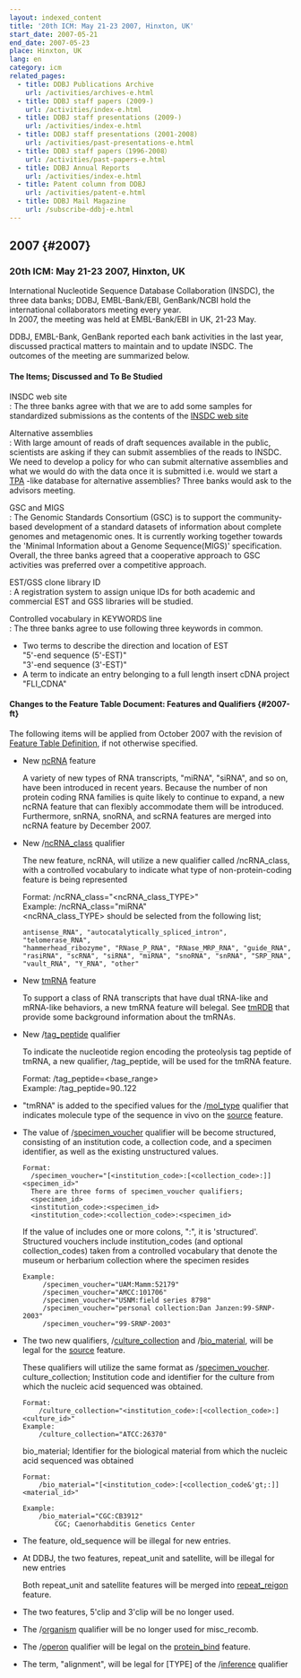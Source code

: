 ```yaml
---
layout: indexed_content
title: '20th ICM: May 21-23 2007, Hinxton, UK'
start_date: 2007-05-21
end_date: 2007-05-23
place: Hinxton, UK
lang: en
category: icm
related_pages:
  - title: DDBJ Publications Archive
    url: /activities/archives-e.html
  - title: DDBJ staff papers (2009-)
    url: /activities/index-e.html
  - title: DDBJ staff presentations (2009-)
    url: /activities/index-e.html
  - title: DDBJ staff presentations (2001-2008)
    url: /activities/past-presentations-e.html
  - title: DDBJ staff papers（1996-2008）
    url: /activities/past-papers-e.html
  - title: DDBJ Annual Reports
    url: /activities/index-e.html
  - title: Patent column from DDBJ
    url: /activities/patent-e.html
  - title: DDBJ Mail Magazine
    url: /subscribe-ddbj-e.html
---
```


## 2007  {#2007}

### 20th ICM: May 21-23 2007, Hinxton, UK

International Nucleotide Sequence Database Collaboration (INSDC), the
three data banks; DDBJ, EMBL-Bank/EBI, GenBank/NCBI hold the
international collaborators meeting every year.  
In 2007, the meeting was held at EMBL-Bank/EBI in UK, 21-23 May.

DDBJ, EMBL-Bank, GenBank reported each bank activities in the last year,
discussed practical matters to maintain and to update INSDC. The
outcomes of the meeting are summarized below.

#### The Items; Discussed and To Be Studied

INSDC web site  
:  The three banks agree with that we are to add some samples for standardized submissions as the contents of the [INSDC web site](http://www.insdc.org)

Alternative assemblies  
:  With large amount of reads of draft sequences available in the public, scientists are asking if they can submit assemblies of the reads to INSDC. We need to develop a policy for who can submit alternative assemblies and what we would do with the data once it is submitted i.e. would we start a [TPA](/ddbj/tpa-e.html) -like database for alternative assemblies? Three banks would ask to the advisors meeting.

GSC and MIGS  
:  The Genomic Standards Consortium (GSC) is to support the community-based development of a standard datasets of information about complete genomes and metagenomic ones. It is currently working together towards the 'Minimal Information about a Genome Sequence(MIGS)' specification. Overall, the three banks agreed that a cooperative approach to GSC activities was preferred over a competitive approach.

EST/GSS clone library ID  
:  A registration system to assign unique IDs for both academic and commercial EST and GSS libraries will be studied.

Controlled vocabulary in KEYWORDS line  
:  The three banks agree to use following three keywords in common.
  -   Two terms to describe the direction and location of EST  
      "5'-end sequence (5'-EST)"  
      "3'-end sequence (3'-EST)"
  -   A term to indicate an entry belonging to a full length insert cDNA
      project  
      "FLI\_CDNA"

#### Changes to the Feature Table Document: Features and Qualifiers  {#2007-ft}

The following items will be applied from October 2007 with the revision
of [Feature Table Definition](/ddbj/feature-table-e.html), if not otherwise
specified.

-   New [ncRNA](/ddbj/features-e.html#ncRNA) feature

    A variety of new types of RNA transcripts, "miRNA", "siRNA", and so
    on, have been introduced in recent years. Because the number of non
    protein coding RNA families is quite likely to continue to expand, a
    new ncRNA feature that can flexibly accommodate them will be
    introduced.  
    Furthermore, snRNA, snoRNA, and scRNA features are merged into ncRNA
    feature by December 2007.

-   New /[ncRNA\_class](/ddbj/qualifiers-e.html#ncRNA_class) qualifier

    The new feature, ncRNA, will utilize a new qualifier called
    /ncRNA\_class, with a controlled vocabulary to indicate what type of
    non-protein-coding feature is being represented

    Format: /ncRNA\_class="&lt;ncRNA\_class\_TYPE&gt;"  
    Example: /ncRNA\_class="miRNA"  
    &lt;ncRNA\_class\_TYPE&gt; should be selected from the following
    list;

        antisense_RNA", "autocatalytically_spliced_intron", "telomerase_RNA", 
        "hammerhead_ribozyme", "RNase_P_RNA", "RNase_MRP_RNA", "guide_RNA", 
        "rasiRNA", "scRNA", "siRNA", "miRNA", "snoRNA", "snRNA", "SRP_RNA", 
        "vault_RNA", "Y_RNA", "other" 

-   New [tmRNA](/ddbj/features-e.html#tmRNA) feature

    To support a class of RNA transcripts that have dual tRNA-like and
    mRNA-like behaviors, a new tmRNA feature will belegal. See
    [tmRDB](http://www.ag.auburn.edu/mirror/tmRDB/) that provide some
    background information about the tmRNAs.

-   New /[tag\_peptide](/ddbj/qualifiers-e.html#tag_peptide) qualifier

    To indicate the nucleotide region encoding the proteolysis tag
    peptide of tmRNA, a new qualifier, /tag\_peptide, will be used for
    the tmRNA feature.

    Format: /tag\_peptide=&lt;base\_range&gt;  
    Example: /tag\_peptide=90..122

-   "tmRNA" is added to the specified values for the
    /[mol\_type](/ddbj/qualifiers-e.html#mol_type) qualifier that
    indicates molecule type of the sequence in vivo on the
    [source](/ddbj/features-e.html#source) feature.

-   The value of
    /[specimen\_voucher](/ddbj/qualifiers-e.html#specimen_voucher)
    qualifier will be become structured, consisting of an institution
    code, a collection code, and a specimen identifier, as well as the
    existing unstructured values.

        Format:
          /specimen_voucher="[<institution_code>:[<collection_code>:]]<specimen_id>"
          There are three forms of specimen_voucher qualifiers; 
          <specimen_id>
          <institution_code>:<specimen_id>
          <institution_code>:<collection_code>:<specimen_id>

    If the value of includes one or more colons, ":", it is
    'structured'. Structured vouchers include institution\_codes (and
    optional collection\_codes) taken from a controlled vocabulary that
    denote the museum or herbarium collection where the specimen resides

        Example:
             /specimen_voucher="UAM:Mamm:52179"
             /specimen_voucher="AMCC:101706"
             /specimen_voucher="USNM:field series 8798"
             /specimen_voucher="personal collection:Dan Janzen:99-SRNP-2003"
             /specimen_voucher="99-SRNP-2003"

-   The two new qualifiers,
    /[culture\_collection](/ddbj/qualifiers-e.html#culture_collection)
    and /[bio\_material](/ddbj/qualifiers-e.html#bio_material), will be
    legal for the [source](/ddbj/features-e.html#source) feature.

    These qualifiers will utilize the same format as
    /[specimen\_voucher](/ddbj/qualifiers-e.html#specimen_voucher).  
    culture\_collection; Institution code and identifier for the culture
    from which the nucleic acid sequenced was obtained.

        Format: 
            /culture_collection="<institution_code>:[<collection_code>:]<culture_id>"
        Example: 
            /culture_collection="ATCC:26370"

    bio\_material; Identifier for the biological material from which the
    nucleic acid sequenced was obtained

        Format:  
            /bio_material="[<institution_code>:[<collection_code&'gt;:]]<material_id>"

        Example: 
            /bio_material="CGC:CB3912" 
                CGC; Caenorhabditis Genetics Center

-   The feature, old\_sequence will be illegal for new entries.

-   At DDBJ, the two features, repeat\_unit and satellite, will be
    illegal for new entries

    Both repeat\_unit and satellite features will be merged into
    [repeat\_reigon](/ddbj/features-e.html#repeat_region) feature.

-   The two features, 5'clip and 3'clip will be no longer used.

-   The /[organism](/ddbj/qualifiers-e.html#organism) qualifier will be
    no longer used for misc\_recomb.

-   The /[operon](/ddbj/qualifiers-e.html#operon) qualifier will be
    legal on the [protein\_bind](/ddbj/features-e.html#protein_bind)
    feature.

-   The term, "alignment", will be legal for \[TYPE\] of the
    /[inference](/ddbj/qualifiers-e.html#inference) qualifier
